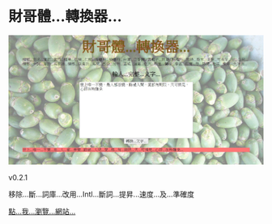 # 財哥體...轉換器...

![cover](https://github.com/EasonLin0716/beenlung-text-generator/blob/master/public/images/cover1.JPG?raw=true "cover")

v0.2.1

移除...斷...詞庫...改用...Intl...斷詞...提昇...速度...及...準確度

[點...我...瀏覽...網站...](https://beenlungtextgenerator.fly.dev/)
